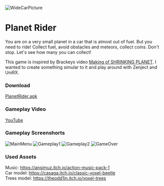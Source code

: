 ![WideCarPicture](Pictures/WideCarPicture.png)
# Planet Rider

You are on a very small planet in a car that is almost out of fuel. But you need to ride! Collect fuel, avoid obstacles and meteors, collect coins. Don't stop. Let's see how many you can collect!
  
This game is inspired by Brackeys video [Making of SHRINKING PLANET](https://youtu.be/XldCg9sQYx0). I wanted to create something simular to it and play around with Zenject and UniRX.

### Download
[PlanetRider.apk](Download/PlanetRider.apk)

### Gameplay Video
[YouTube](https://youtu.be/4pgQJndekcA)
  
### Gameplay Screenshorts
![MainMenu](Pictures/MainMenu.png)
![Gameplay1](Pictures/Gameplay1.png)
![Gameplay2](Pictures/Gameplay2.png)
![GameOver](Pictures/GameOver.png)

### Used Assets
Music: https://ansimuz.itch.io/action-music-pack-1  
Car model: https://casaga.itch.io/classic-voxel-beetle  
Trees model: https://theodd1in.itch.io/voxel-trees  

